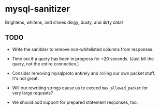 # mysql-sanitizer

Brightens, whitens, and shines dingy, dusty, and dirty data!

## TODO

* Write the sanitizer to remove non-whitelisted columns from responses.

* Time out if a query has been in progress for >20 seconds. (Just kill the query, not the entire connection.)

* Consider removing mysqlproto entirely and rolling our own packet stuff. It's not great.

* Will our rewriting strings cause us to exceed `max_allowed_packet` for very large requests?

* We should add support for prepared statement responses, too.
